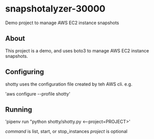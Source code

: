# snapshotalyzer-30000

Demo project to manage AWS EC2 instance snapshots

## About

This project is a demo, and uses boto3 to manage AWS EC2 instance snapshots.

## Configuring

shotty uses the configuration file created by teh AWS cli. e.g.

'aws configure --profile shotty'

## Running

'pipenv run "python shotty/shotty.py <command> <--project=PROJECT>'

*command* is list, start, or stop_instances
*project* is optional
